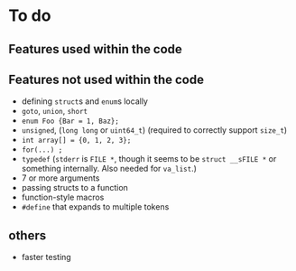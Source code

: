 # To do

## Features used within the code


## Features not used within the code

- defining `struct`s and `enum`s locally
- `goto`, `union`, `short`
- `enum Foo {Bar = 1, Baz};`
- `unsigned`, (`long long` or `uint64_t`) (required to correctly support `size_t`)
- `int array[] = {0, 1, 2, 3};`
- `for(...) ;`
- `typedef` (`stderr` is `FILE *`, though it seems to be `struct __sFILE *` or something internally. Also needed for `va_list`.)
- 7 or more arguments
- passing structs to a function
- function-style macros
- `#define` that expands to multiple tokens

## others

- faster testing

